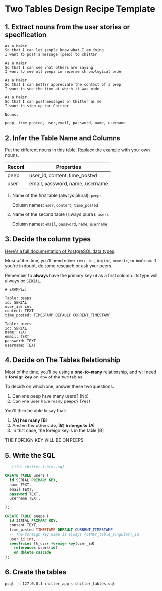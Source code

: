# Two Tables Design Recipe Template

## 1. Extract nouns from the user stories or specification

```
As a Maker
So that I can let people know what I am doing
I want to post a message (peep) to chitter

As a maker
So that I can see what others are saying
I want to see all peeps in reverse chronological order

As a Maker
So that I can better appreciate the context of a peep
I want to see the time at which it was made

As a Maker
So that I can post messages on Chitter as me
I want to sign up for Chitter
```

```
Nouns:

peep, time_posted, user,email, password, name, username 
```

## 2. Infer the Table Name and Columns

Put the different nouns in this table. Replace the example with your own nouns.

| Record                | Properties          |
| --------------------- | ------------------  |
| peep                  | user_id, content, time_posted
| user                  | email, password, name, username 

1. Name of the first table (always plural): `peeps` 

    Column names: `user`, `content`, `time_posted`

2. Name of the second table (always plural): `users` 

    Column names: `email`, `password`, `name`, `username` 

## 3. Decide the column types

[Here's a full documentation of PostgreSQL data types](https://www.postgresql.org/docs/current/datatype.html).

Most of the time, you'll need either `text`, `int`, `bigint`, `numeric`, or `boolean`. If you're in doubt, do some research or ask your peers.

Remember to **always** have the primary key `id` as a first column. Its type will always be `SERIAL`.

```
# EXAMPLE:

Table: peeps
id: SERIAL
user_id: int
content: TEXT
time_posted: TIMESTAMP DEFAULT CURRENT_TIMESTAMP

Table: users
id: SERIAL
name: TEXT
email: TEXT
password: TEXT
username: TEXT
```

## 4. Decide on The Tables Relationship

Most of the time, you'll be using a **one-to-many** relationship, and will need a **foreign key** on one of the two tables.

To decide on which one, answer these two questions:

1. Can one peep have many users? (No)
2. Can one user have many peeps? (Yes)

You'll then be able to say that:

1. **[A] has many [B]**
2. And on the other side, **[B] belongs to [A]**
3. In that case, the foreign key is in the table [B]

THE FOREIGN KEY WILL BE ON PEEPS

## 5. Write the SQL

```sql
-- file: chitter_tables.sql

CREATE TABLE users (
  id SERIAL PRIMARY KEY,
  name TEXT,
  email TEXT,
  password TEXT,
  username TEXT,

);

CREATE TABLE peeps (
  id SERIAL PRIMARY KEY,
  content TEXT,
  time_posted TIMESTAMP DEFAULT CURRENT_TIMESTAMP
  -- The foreign key name is always {other_table_singular}_id
  user_id int,
  constraint fk_user foreign key(user_id)
    references users(id)
    on delete cascade
);

```

## 6. Create the tables

```bash
psql -h 127.0.0.1 chitter_app < chitter_tables.sql
```